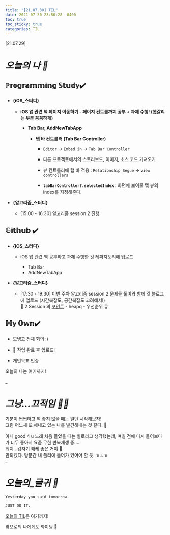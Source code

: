 ```yaml
---
title: "[21.07.30] TIL"
date: 2021-07-30 23:50:28 -0400
toc: true
toc_sticky: true
categories: TIL
---
```


[21.07.29]

# *오늘의 나 🙌*

## ℙ𝕣𝕠𝕘𝕣𝕒𝕞𝕞𝕚𝕟𝕘 𝕊𝕥𝕦𝕕𝕪✔️   

- **{iOS_스터디}**

	* **iOS 앱 관련 책 페이지 이동하기 - 페이지 컨트롤까지 공부 + 과제 수행! (헷갈리는 부분 꼼꼼하게)**
		* **Tab Bar, AddNewTabApp**

			- **탭 바 컨트롤러 (Tab Bar Controller)**

				- `Editor` → `Embed in` → `Tab Bar Controller`			
				- 다른 프로젝트에서의 스토리보드, 이미지, 소스 코드 가져오기

				- 뷰 컨트롤러에 탭 바 적용 : `Relationship Segue` → `view controllers`  

				- **`tabBarController?.selectedIndex`** : 화면에 보여줄 탭 뷰의 index를 지정해준다.							

  

- **{알고리즘_스터디}**

	* [15:00 - 16:30] 알고리즘 session 2 진행


## 𝔾𝕚𝕥𝕙𝕦𝕓 ✔️

- **{iOS_스터디}**

	* iOS 앱 관련 책 공부하고 과제 수행한 것 레퍼지토리에 업로드

		* Tab Bar
		* AddNewTabApp

- **{알고리즘_스터디}**
	* [17:30 - 19:30] 이번 주차 알고리즘 session 2 문제들 풀이와 함께 깃 블로그에 업로드 (시간복잡도, 공간복잡도 고려해서!) 
	  <div class="notice--primary" markdown="1">
	   🌟 2 Session 의 <u>포인트</u>    
		  - heapq      
		  - 우선순위 큐     
		</div>
		

## 𝕄𝕪 𝕆𝕨𝕟✔️ 

- 모냉고 전체 회의 :)

- 🤫 작업 완료 후 업로드!

- 개인목표 인증 


오늘의 나는 여기까지! 
    
_
  
# *그냥...끄적임 ✍🏻*

기분이 찝찝하고 썩 좋지 않을 때는 일단 시작해보자!     
그럼 어느새 또 해내고 있는 나를 발견해내는 것 같다. 👀     

아니 good 4 u 노래 처음 들었을 때는 별로라고 생각했는데, 며칠 전에 다시 들어보다가 너무 좋아서 요즘 무한 반복재생 중....    
뭐지...갑자기 왜케 좋은 거야 🤭   
안되겠다. 당분간 내 플리에 들어가 있어야 할 듯. ㅎㅅㅎ            
_


# *오늘의_글귀 📜*

	Yesterday you said tomorrow.
	
	JUST DO IT.

<div class="notice--primary" markdown="1">
<u>오늘의 TIL</u>은 여기까지!     
      
앞으로의 나에게도 화이팅 🌸 
</div>  
